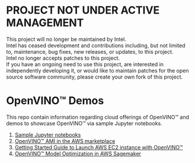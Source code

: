 # PROJECT NOT UNDER ACTIVE MANAGEMENT
This project will no longer be maintained by Intel.  
Intel has ceased development and contributions including, but not limited to, maintenance, bug fixes, new releases, or updates, to this project.  
Intel no longer accepts patches to this project.  
If you have an ongoing need to use this project, are interested in independently developing it, or would like to maintain patches for the open source software community, please create your own fork of this project.  

# OpenVINO™ Demos

This repo contain information regarding cloud offerings of OpenVINO™ and demos to showcase OpenVINO™ via sample Jupyter notebooks.

1. [Sample Jupyter notebooks](energy)
2. [OpenVINO™ AMI in the AWS marketplace](aws)
3. [Getting Started Guide to Launch AWS EC2 instance with OpenVINO™](aws/ami/Getting-Started-Guide-to-Launch-EC2-with-OpenVINO.pdf)
4. [OpenVINO™ Model Optimization in AWS Sagemaker](aws/mo-utility)
